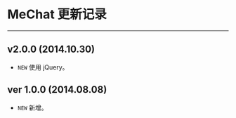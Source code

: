 # MeChat 更新记录
---

## v2.0.0 (2014.10.30)

- `NEW` 使用 jQuery。

## ver 1.0.0 (2014.08.08)

- `NEW` 新增。
